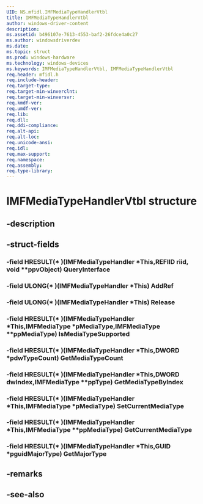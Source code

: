 ```yaml
---
UID: NS.mfidl.IMFMediaTypeHandlerVtbl
title: IMFMediaTypeHandlerVtbl
author: windows-driver-content
description: 
ms.assetid: b496107e-7613-4553-baf2-26fdce4a0c27
ms.author: windowsdriverdev
ms.date: 
ms.topic: struct
ms.prod: windows-hardware
ms.technology: windows-devices
ms.keywords: IMFMediaTypeHandlerVtbl, IMFMediaTypeHandlerVtbl
req.header: mfidl.h
req.include-header:
req.target-type:
req.target-min-winverclnt:
req.target-min-winversvr:
req.kmdf-ver:
req.umdf-ver:
req.lib:
req.dll:
req.ddi-compliance:
req.alt-api:
req.alt-loc:
req.unicode-ansi:
req.idl:
req.max-support:
req.namespace:
req.assembly:
req.type-library:
---
```


# IMFMediaTypeHandlerVtbl structure

## -description



## -struct-fields

### -field HRESULT(* )(IMFMediaTypeHandler *This,REFIID riid, void **ppvObject) QueryInterface			
 	
### -field ULONG(* )(IMFMediaTypeHandler *This) AddRef			
 	
### -field ULONG(* )(IMFMediaTypeHandler *This) Release			
 	
### -field HRESULT(* )(IMFMediaTypeHandler *This,IMFMediaType *pMediaType,IMFMediaType **ppMediaType) IsMediaTypeSupported			
 	
### -field HRESULT(* )(IMFMediaTypeHandler *This,DWORD *pdwTypeCount) GetMediaTypeCount			
 	
### -field HRESULT(* )(IMFMediaTypeHandler *This,DWORD dwIndex,IMFMediaType **ppType) GetMediaTypeByIndex			
 	
### -field HRESULT(* )(IMFMediaTypeHandler *This,IMFMediaType *pMediaType) SetCurrentMediaType			
 	
### -field HRESULT(* )(IMFMediaTypeHandler *This,IMFMediaType **ppMediaType) GetCurrentMediaType			
 	
### -field HRESULT(* )(IMFMediaTypeHandler *This,GUID *pguidMajorType) GetMajorType			
 	
## -remarks

## -see-also